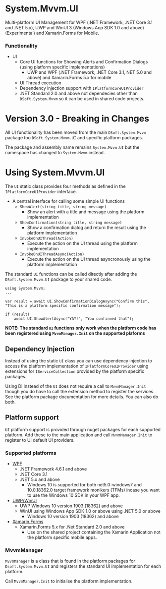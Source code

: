 # System.Mvvm.UI

Multi-platform UI Management for WPF (.NET Framework, .NET Core 3.1 and .NET 5.x), UWP and WinUI 3 (Windows Aop SDK 1.0 and above)(Experimental) and Xamarin.Forms for Mobile.

### Functionality

- UI
  - Core UI functions for Showing Alerts and Confirmation Dialogs (using platform specific implementations)
     - UWP and WPF (.NET Framework, .NET Core 3.1, NET 5.0 and above) and Xamarin.Forms 5.x for mobile
  - UI Thread execution
  - Dependency injection support with `IPlatformCoreUIProvider`
  - .NET Standard 2.0 and above not dependecies other than `DSoft.System.Mvvm` so it can be used in shared code projects.

# Version 3.0 - Breaking in Changes

All UI functionality has been moved from the main `DSoft.System.Mvvm` package too `DSoft.System.Mvvm.UI` and specific platform packages.

The package and assembly name remains `System.Mvvm.UI` but the namespace has changed to `System.Mvvm` instead.

# Using System.Mvvm.UI

The `UI` static class provides four methods as defined in the `IPlatformCoreUIProvider` interface.  

  - A central interface for calling some simple UI functions
    - `ShowAlert(string title, string message)`  
      - Show an alert with a title and message using the platform implementation
    - `ShowConfirmation(string title, string message)`
      - Show a confirmation dialog and return the result using the platform implementation
    - `InvokeOnUIThread(Action)`
      - Execute the action on the UI thread using the platform implementation
    - `InvokeOnUIThreadAsync(Action)`
      - Execute the action on the UI thread asyncronously using the platform implementation

The standard `UI` functions can be called directly after adding the `DSoft.System.Mvvm.UI` package to your shared code.

    using System.Mvvm;
    ... 

    var result = await UI.ShowConfirmationDialogAsync("Confirm this", "This is a platform specific confirmation message");

    if (result)
        await UI.ShowAlertAsync("YAY!", "You confirmed that");

**NOTE: The standard `UI` functions only work when the platform code has been registered using `MvvmManager.Init` on the supported plaforms**

## Dependency Injection

Instead of using the static `UI` class you can use dependency injection to access the platform implementation of `IPlatformCoreUIProvider` using extensions for `IServiceCollection` provided by the platform specific packages.

Using DI instead of the `UI` does not require a call to `MvvmManager.Init` though you do have to call the extension method to register the services.  See the platform package documentation for more details.  You can also do both.

## Platform support

`UI` platform support is provided through nuget packages for each supported platform. Add these to the main application and call `MvvmManager.Init` to register to UI default UI providers.

### Supported platforms

 - [WPF](https://www.nuget.org/packages/DSoft.System.Mvvm.UI.WPF)
   - .NET Framework 4.6.1 and above
   - .NET Core 3.1
   - .NET 5.x and above
     - Windows 10 is supported for both net5.0-windows7 and 10.0.18362.0 target framework monikers (TFMs) incase you want to use the Windows 10 SDK in your WPF app.
 - [UWP/WinUI](https://www.nuget.org/packages/DSoft.System.Mvvm.UI.WinUI)
   - UWP Windows 10 version 1903 (18362) and above
   - WinUI using Windows App SDK 1.0 or above using .NET 5.0 or above
     - Windows 10 version 1903 (18362) and above
 - [Xamarin.Forms](https://www.nuget.org/packages/DSoft.System.Mvvm.UI.Forms)
   - Xamarin.Forms 5.x for .Net Standard 2.0 and above
     - Use on the shared project containing the Xamarin Application not the platform specific mobile apps.

### MvvmManager
`MvvmManager` is a class that is found in the platform packages for `Dsoft.System.Mvvm.UI` and registers the standard UI implementation for each platform.

Call `MvvmManager.Init` to initialise the platform implementation. 